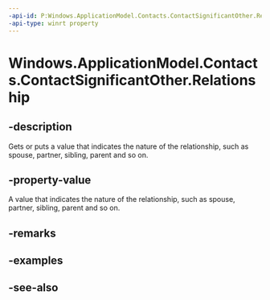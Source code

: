 ----api-id: P:Windows.ApplicationModel.Contacts.ContactSignificantOther.Relationship
-api-type: winrt property
---<!-- Property syntaxpublic Windows.ApplicationModel.Contacts.ContactRelationship Relationship { get;  set; }--># Windows.ApplicationModel.Contacts.ContactSignificantOther.Relationship## -descriptionGets or puts a value that indicates the nature of the relationship, such as spouse, partner, sibling, parent and so on.## -property-valueA value that indicates the nature of the relationship, such as spouse, partner, sibling, parent and so on.## -remarks## -examples## -see-also